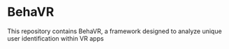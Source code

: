 # BehaVR
This repository contains BehaVR, a framework designed to analyze unique user identification within VR apps 
